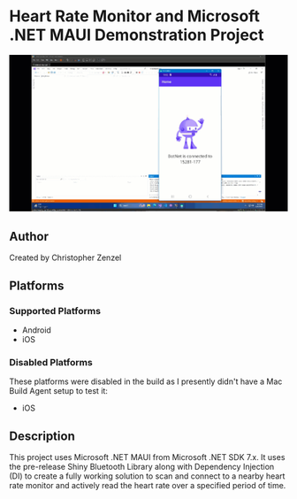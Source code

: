 # Heart Rate Monitor and Microsoft .NET MAUI Demonstration Project

![Demonstration Video](images/demo.gif)

## Author

Created by Christopher Zenzel

## Platforms

### Supported Platforms

* Android
* iOS

### Disabled Platforms

These platforms were disabled in the build as I presently didn't have a Mac Build Agent setup to test it:

* iOS

## Description

This project uses Microsoft .NET MAUI from Microsoft .NET SDK 7.x. It uses the pre-release Shiny Bluetooth Library along with Dependency Injection (DI) to create a fully working solution to scan and connect to a nearby heart rate monitor and actively read the heart rate over a specified period of time.
